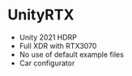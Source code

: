 # UnityRTX

- Unity 2021 HDRP
- Full XDR with RTX3070
- No use of default example files
- Car configurator 
